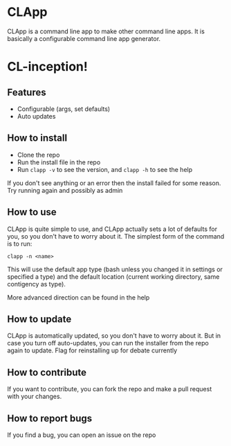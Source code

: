 # CLApp

CLApp is a command line app to make other command line apps. It is basically a configurable command line app generator.

# CL-inception!

## Features

- Configurable (args, set defaults)
- Auto updates

## How to install

- Clone the repo
- Run the install file in the repo
- Run `clapp -v` to see the version, and `clapp -h` to see the help

If you don't see anything or an error then the install failed for some reason. Try running again and possibly as admin

## How to use

CLApp is quite simple to use, and CLApp actually sets a lot of defaults for you, so you don't have to worry about it. The simplest form of the command is to run:

`clapp -n <name>`

This will use the default app type (bash unless you changed it in settings or specified a type) and the default location (current working directory, same contigency as type).

More advanced direction can be found in the help

## How to update

CLApp is automatically updated, so you don't have to worry about it. But in case you turn off auto-updates, you can run the installer from the repo again to update. Flag for reinstalling up for debate currently

## How to contribute

If you want to contribute, you can fork the repo and make a pull request with your changes.

## How to report bugs

If you find a bug, you can open an issue on the repo